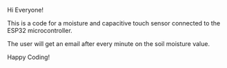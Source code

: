 Hi Everyone!

This is a code for a moisture and capacitive touch sensor connected to the ESP32 microcontroller.

The user will get an email after every minute on the soil moisture value.

Happy Coding!
